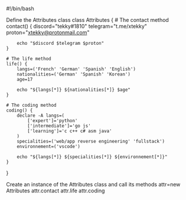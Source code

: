 #!/bin/bash

 Define the Attributes class
class Attributes {
    # The contact method
    contact() {
        discord="tekky#1810"
        telegram="t.me/xtekky"
        proton="xtekky@protonmail.com"
        
        echo "$discord $telegram $proton"
    }
    
    # The life method
    life() {
        langs=('French' 'German' 'Spanish' 'English')
        nationalities=('German' 'Spanish' 'Korean')
        age=17
        
        echo "${langs[*]} ${nationalities[*]} $age"
    }
    
    # The coding method
    coding() {
        declare -A langs=(
            ['expert']='python'
            ['intermediate']='go js'
            ['learning']='c c++ c# asm java'
        )
        specialities=('web/app reverse engineering' 'fullstack')
        environnement=('vscode')
        
        echo "${langs[*]} ${specialities[*]} ${environnement[*]}"
    }
}

 Create an instance of the Attributes class and call its methods
attr=new Attributes
attr.contact
attr.life
attr.coding
